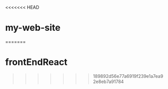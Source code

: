 <<<<<<< HEAD
# my-web-site
=======
# frontEndReact
>>>>>>> 189892d56e77a6919f239e1a7ea92e8eb7a91784
